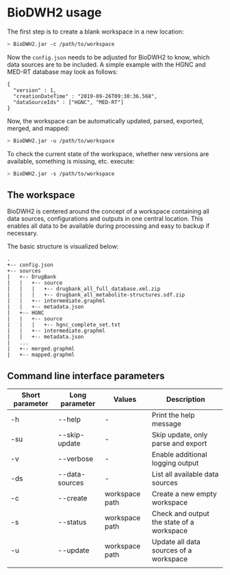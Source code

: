 # BioDWH2 usage

The first step is to create a blank workspace in a new location:

~~~BASH
> BioDWH2.jar -c /path/to/workspace
~~~

Now the ```config.json``` needs to be adjusted for BioDWH2 to know, which data sources are to be included. A simple example with the HGNC and MED-RT database may look as follows:

```
{
  "version" : 1,
  "creationDateTime" : "2019-09-26T09:30:36.568",
  "dataSourceIds" : ["HGNC", "MED-RT"]
}
```

Now, the workspace can be automatically updated, parsed, exported, merged, and mapped:

~~~BASH
> BioDWH2.jar -u /path/to/workspace
~~~

To check the current state of the workspace, whether new versions are available, something is missing, etc. execute:

~~~BASH
> BioDWH2.jar -s /path/to/workspace
~~~

## The workspace

BioDWH2 is centered around the concept of a workspace containing all data sources, configurations and outputs in one central location. This enables all data to be available during processing and easy to backup if necessary.

The basic structure is visualized below:

```
.
+-- config.json
+-- sources
|   +-- DrugBank
|   |   +-- source
|   |   |   +-- drugbank_all_full_database.xml.zip
|   |   |   +-- drugbank_all_metabolite-structures.sdf.zip
|   |   +-- intermediate.graphml
|   |   +-- metadata.json
|   +-- HGNC
|   |   +-- source
|   |   |   +-- hgnc_complete_set.txt
|   |   +-- intermediate.graphml
|   |   +-- metadata.json
|   ...
|   +-- merged.graphml
|   +-- mapped.graphml
```

## Command line interface parameters

| Short parameter | Long parameter | Values         | Description                               |
| --------------- | -------------- | -------------- | ----------------------------------------- |
| -h              | --help         | -              | Print the help message                    |
| -su             | --skip-update  | -              | Skip update, only parse and export        |
| -v              | --verbose      | -              | Enable additional logging output          |
| -ds             | --data-sources | -              | List all available data sources           |
| -c              | --create       | workspace path | Create a new empty workspace              |
| -s              | --status       | workspace path | Check and output the state of a workspace |
| -u              | --update       | workspace path | Update all data sources of a workspace    |
|                 |                |                |                                           |
